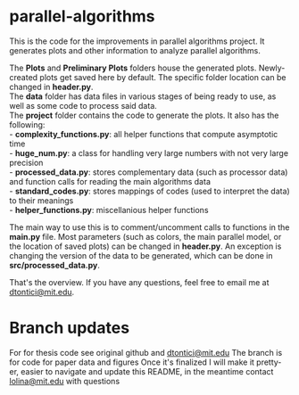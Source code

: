 # parallel-algorithms

This is the code for the improvements in parallel algorithms project. It generates plots and other information to analyze parallel algorithms.

The **Plots** and **Preliminary Plots** folders house the generated plots. Newly-created plots get saved here by default. The specific folder location can be changed in **header.py**.  
The **data** folder has data files in various stages of being ready to use, as well as some code to process said data.  
The **project** folder contains the code to generate the plots. It also has the following:  
    - **complexity_functions.py**: all helper functions that compute asymptotic time  
    - **huge_num.py**: a class for handling very large numbers with not very large precision  
    - **processed_data.py**: stores complementary data (such as processor data) and function calls for reading the main algorithms data  
    - **standard_codes.py**: stores mappings of codes (used to interpret the data) to their meanings  
    - **helper_functions.py**: miscellanious helper functions


The main way to use this is to comment/uncomment calls to functions in the **main.py** file. Most parameters (such as colors, the main parallel model, or the location of saved plots) can be changed in **header.py**. An exception is changing the version of the data to be generated, which can be done in **src/processed_data.py**.

That's the overview. If you have any questions, feel free to email me at dtontici@mit.edu.

# Branch updates
For for thesis code see original github and dtontici@mit.edu
The branch is for code for paper data and figures
Once it's finalized I will make it pretty-er, easier to navigate and update this README, in the meantime contact lolina@mit.edu with questions
